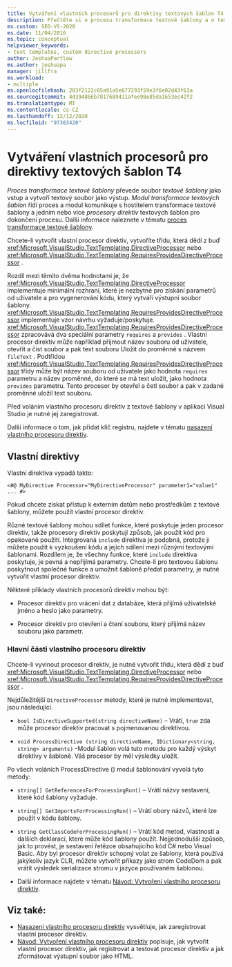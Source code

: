 ```yaml
---
title: Vytváření vlastních procesorů pro direktivy textových šablon T4
description: Přečtěte si o procesu transformace textové šablony a o tom, jak vytvořit vlastní procesor směrnice textové šablony T4.
ms.custom: SEO-VS-2020
ms.date: 11/04/2016
ms.topic: conceptual
helpviewer_keywords:
- text templates, custom directive processors
author: JoshuaPartlow
ms.author: joshuapa
manager: jillfra
ms.workload:
- multiple
ms.openlocfilehash: 283f2122c05a91a5e677293f59e3f6e02d43f63a
ms.sourcegitcommit: 4d394866b7817689411afee98e85da1653ec42f2
ms.translationtype: MT
ms.contentlocale: cs-CZ
ms.lasthandoff: 12/12/2020
ms.locfileid: "97363420"
---
```

# <a name="create-custom-t4-text-template-directive-processors"></a>Vytváření vlastních procesorů pro direktivy textových šablon T4

*Proces transformace textové šablony* převede soubor *textové šablony* jako vstup a vytvoří textový soubor jako výstup. *Modul transformace textových šablon* řídí proces a modul komunikuje s hostitelem transformace textové šablony a jedním nebo více *procesory direktiv* textových šablon pro dokončení procesu. Další informace naleznete v tématu [proces transformace textové šablony](../modeling/the-text-template-transformation-process.md).

Chcete-li vytvořit vlastní procesor direktiv, vytvoříte třídu, která dědí z buď <xref:Microsoft.VisualStudio.TextTemplating.DirectiveProcessor> nebo <xref:Microsoft.VisualStudio.TextTemplating.RequiresProvidesDirectiveProcessor> .

Rozdíl mezi těmito dvěma hodnotami je, že <xref:Microsoft.VisualStudio.TextTemplating.DirectiveProcessor> implementuje minimální rozhraní, které je nezbytné pro získání parametrů od uživatele a pro vygenerování kódu, který vytváří výstupní soubor šablony. <xref:Microsoft.VisualStudio.TextTemplating.RequiresProvidesDirectiveProcessor> implementuje vzor návrhu vyžaduje/poskytuje. <xref:Microsoft.VisualStudio.TextTemplating.RequiresProvidesDirectiveProcessor> zpracovává dva speciální parametry `requires` a `provides` .  Vlastní procesor direktiv může například přijmout název souboru od uživatele, otevřít a číst soubor a pak text souboru Uložit do proměnné s názvem `fileText` . Podtřídou <xref:Microsoft.VisualStudio.TextTemplating.RequiresProvidesDirectiveProcessor> třídy může být název souboru od uživatele jako hodnota `requires` parametru a název proměnné, do které se má text uložit, jako hodnota `provides` parametru. Tento procesor by otevřel a četl soubor a pak v zadané proměnné uložil text souboru.

Před voláním vlastního procesoru direktiv z textové šablony v aplikaci Visual Studio je nutné jej zaregistrovat.

Další informace o tom, jak přidat klíč registru, najdete v tématu [nasazení vlastního procesoru direktiv](../modeling/deploying-a-custom-directive-processor.md).

## <a name="custom-directives"></a>Vlastní direktivy

Vlastní direktiva vypadá takto:

`<#@ MyDirective Processor="MyDirectiveProcessor" parameter1="value1" ... #>`

Pokud chcete získat přístup k externím datům nebo prostředkům z textové šablony, můžete použít vlastní procesor direktiv.

Různé textové šablony mohou sdílet funkce, které poskytuje jeden procesor direktiv, takže procesory direktiv poskytují způsob, jak použít kód pro opakované použití. Integrovaná `include` direktiva je podobná, protože ji můžete použít k vyzkoušení kódu a jejich sdílení mezi různými textovými šablonami. Rozdílem je, že všechny funkce, které `include` direktiva poskytuje, je pevná a nepřijímá parametry. Chcete-li pro textovou šablonu poskytnout společné funkce a umožnit šabloně předat parametry, je nutné vytvořit vlastní procesor direktiv.

Některé příklady vlastních procesorů direktiv mohou být:

- Procesor direktiv pro vrácení dat z databáze, která přijímá uživatelské jméno a heslo jako parametry.

- Procesor direktiv pro otevření a čtení souboru, který přijímá název souboru jako parametr.

### <a name="principal-parts-of-a-custom-directive-processor"></a>Hlavní části vlastního procesoru direktiv

Chcete-li vyvinout procesor direktiv, je nutné vytvořit třídu, která dědí z buď <xref:Microsoft.VisualStudio.TextTemplating.DirectiveProcessor> nebo <xref:Microsoft.VisualStudio.TextTemplating.RequiresProvidesDirectiveProcessor> .

Nejdůležitější `DirectiveProcessor` metody, které je nutné implementovat, jsou následující.

- `bool IsDirectiveSupported(string directiveName)` – Vrátí, `true` zda může procesor direktiv pracovat s pojmenovanou direktivou.

- `void ProcessDirective (string directiveName, IDictionary<string, string> arguments)` -Modul šablon volá tuto metodu pro každý výskyt direktivy v šabloně. Váš procesor by měl výsledky uložit.

Po všech voláních ProcessDirective () modul šablonování vyvolá tyto metody:

- `string[] GetReferencesForProcessingRun()` – Vrátí názvy sestavení, které kód šablony vyžaduje.

- `string[] GetImportsForProcessingRun()` – Vrátí obory názvů, které lze použít v kódu šablony.

- `string GetClassCodeForProcessingRun()` – Vrátí kód metod, vlastností a dalších deklarací, které může kód šablony použít. Nejjednodušší způsob, jak to provést, je sestavení řetězce obsahujícího kód C# nebo Visual Basic. Aby byl procesor direktiv schopný volat ze šablony, která používá jakýkoliv jazyk CLR, můžete vytvořit příkazy jako strom CodeDom a pak vrátit výsledek serializace stromu v jazyce používaném šablonou.

- Další informace najdete v tématu [Návod: Vytvoření vlastního procesoru direktiv](../modeling/walkthrough-creating-a-custom-directive-processor.md).

## <a name="see-also"></a>Viz také:

- [Nasazení vlastního procesoru direktiv](../modeling/deploying-a-custom-directive-processor.md) vysvětluje, jak zaregistrovat vlastní procesor direktiv.
- [Návod: Vytvoření vlastního procesoru direktiv](../modeling/walkthrough-creating-a-custom-directive-processor.md) popisuje, jak vytvořit vlastní procesor direktiv, jak registrovat a testovat procesor direktiv a jak zformátovat výstupní soubor jako HTML.
